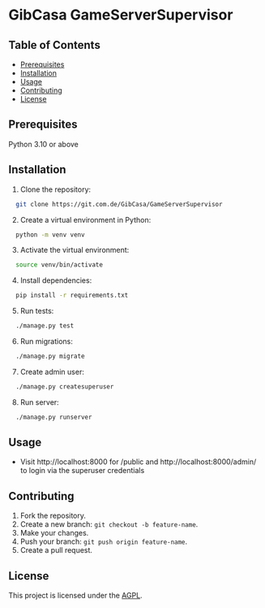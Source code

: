 # GibCasa GameServerSupervisor

## Table of Contents
- [Prerequisites](#prerequisites)
- [Installation](#installation)
- [Usage](#usage)
- [Contributing](#contributing)
- [License](#license)

## Prerequisites

Python 3.10 or above

## Installation 

1. Clone the repository:
```bash
  git clone https://git.com.de/GibCasa/GameServerSupervisor
```
2. Create a virtual environment in Python:
```bash
  python -m venv venv
```
3. Activate the virtual environment:
```bash
  source venv/bin/activate
```
4. Install dependencies:
```bash
  pip install -r requirements.txt
```
5. Run tests:
```bash
  ./manage.py test
```
6. Run migrations:
```bash
  ./manage.py migrate
```
7. Create admin user:
```bash
  ./manage.py createsuperuser
```
8. Run server:
```bash
  ./manage.py runserver
```

## Usage

* Visit http://localhost:8000 for /public and 
  http://localhost:8000/admin/ to login via the superuser credentials

## Contributing

1. Fork the repository.
2. Create a new branch: `git checkout -b feature-name`.
3. Make your changes.
4. Push your branch: `git push origin feature-name`.
5. Create a pull request.

## License

This project is licensed under the [AGPL](https://www.gnu.org/licenses/agpl-3.0.html).

